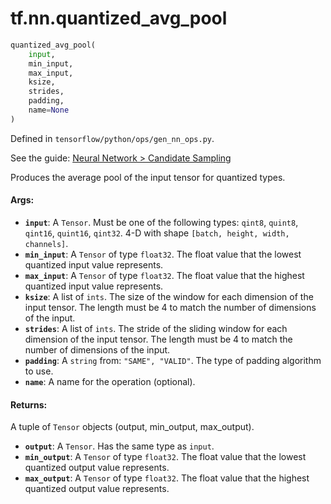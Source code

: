 <div itemscope itemtype="http://developers.google.com/ReferenceObject">
<meta itemprop="name" content="tf.nn.quantized_avg_pool" />
</div>

# tf.nn.quantized_avg_pool

``` python
quantized_avg_pool(
    input,
    min_input,
    max_input,
    ksize,
    strides,
    padding,
    name=None
)
```



Defined in `tensorflow/python/ops/gen_nn_ops.py`.

See the guide: [Neural Network > Candidate Sampling](../../../../api_guides/python/nn.md#Candidate_Sampling)

Produces the average pool of the input tensor for quantized types.

#### Args:

* <b>`input`</b>: A `Tensor`. Must be one of the following types: `qint8`, `quint8`, `qint16`, `quint16`, `qint32`.
    4-D with shape `[batch, height, width, channels]`.
* <b>`min_input`</b>: A `Tensor` of type `float32`.
    The float value that the lowest quantized input value represents.
* <b>`max_input`</b>: A `Tensor` of type `float32`.
    The float value that the highest quantized input value represents.
* <b>`ksize`</b>: A list of `ints`.
    The size of the window for each dimension of the input tensor.
    The length must be 4 to match the number of dimensions of the input.
* <b>`strides`</b>: A list of `ints`.
    The stride of the sliding window for each dimension of the input
    tensor.  The length must be 4 to match the number of dimensions of the input.
* <b>`padding`</b>: A `string` from: `"SAME", "VALID"`.
    The type of padding algorithm to use.
* <b>`name`</b>: A name for the operation (optional).


#### Returns:

  A tuple of `Tensor` objects (output, min_output, max_output).

* <b>`output`</b>: A `Tensor`. Has the same type as `input`.
* <b>`min_output`</b>: A `Tensor` of type `float32`. The float value that the lowest quantized output value represents.
* <b>`max_output`</b>: A `Tensor` of type `float32`. The float value that the highest quantized output value represents.